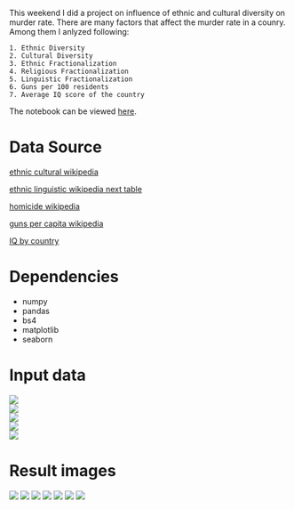 This weekend I did a project on influence of ethnic and cultural diversity on murder rate. There are many factors that
affect the murder rate in a counry. Among them I anlyzed following:
```
1. Ethnic Diversity
2. Cultural Diversity
3. Ethnic Fractionalization
4. Religious Fractionalization
5. Linguistic Fractionalization
6. Guns per 100 residents
7. Average IQ score of the country
```

The notebook can be viewed [here](http://nbviewer.ipython.org/github/bhishanpdl/Projects/tree/master).

# Data Source
[ethnic cultural wikipedia](https://en.wikipedia.org/wiki/List_of_countries_ranked_by_ethnic_and_cultural_diversity_level)

[ethnic linguistic wikipedia next table](https://en.wikipedia.org/wiki/List_of_countries_ranked_by_ethnic_and_cultural_diversity_level)

[homicide wikipedia](https://en.wikipedia.org/wiki/List_of_countries_by_intentional_homicide_rate)

[guns per capita wikipedia](https://en.wikipedia.org/wiki/Estimated_number_of_civilian_guns_per_capita_by_country)

[IQ by country](https://new-iq-test.com/iq-by-country/)

# Dependencies
- numpy
- pandas
- bs4
- matplotlib
- seaborn

# Input data
![](data/images/ethnic_wiki.png)  
![](data/images/linguistic_wiki.png)  
![](data/images/homicide_wiki.png)  
![](data/images/guns_wiki.png)  
![](data/images/iq_by_country.png)  

# Result images
![](outputs/Ethnic_diversity_rank_vs_Murder_rate.png)
![](outputs/Cultural_diversity_index_vs_Murder_rate.png)
![](outputs/Ethnic_fractionalization_index_vs_Murder_rate.png)
![](outputs/Religious_fractionalization_vs_Murder_rate.png)
![](outputs/Linguistic_fractionalization_vs_Murder_rate.png)
![](outputs/Guns_per_100_residents_vs_Murder_rate.png)
![](outputs/IQ_vs_Murder_rate.png)



